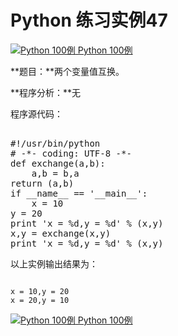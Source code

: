 Python 练习实例47
=============

 [![Python 100例](../images/up.gif)
 Python 100例](python-100-examples.html)


 **题目：**两个变量值互换。

 **程序分析：**无

 程序源代码：

  <pre>

#!/usr/bin/python
# -*- coding: UTF-8 -*-
def exchange(a,b):
    a,b = b,a
return (a,b)
if __name__ == '__main__':
    x = 10
y = 20
print 'x = %d,y = %d' % (x,y)
x,y = exchange(x,y)
print 'x = %d,y = %d' % (x,y)
</pre>

  以上实例输出结果为：

 
```

x = 10,y = 20
x = 20,y = 10

```

 [![Python 100例](../images/up.gif)
 Python 100例](python-100-examples.html)